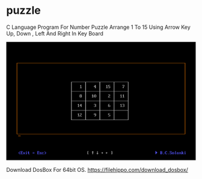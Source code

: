 # puzzle
C Language Program For Number Puzzle Arrange 1 To 15 Using Arrow Key Up, Down , Left And Right In Key Board

![SnapShot](https://github.com/bharatcsolanki/puzzle/blob/master/snap.png)


Download DosBox For 64bit OS.
https://filehippo.com/download_dosbox/
